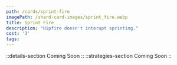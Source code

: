 ```yaml
---
path: /cards/sprint-fire
imagePath: /shard-card-images/sprint_fire.webp
title: Sprint Fire
description: "Hipfire doesn't interupt sprinting."
cost: '3'
tags:
---
```

::details-section
Coming Soon
::
::strategies-section
Coming Soon
::